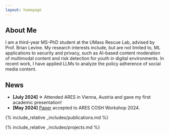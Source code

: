 ```yaml
---
layout: homepage
---
```


## About Me

I am a third-year MS-PhD student at the UMass Rescue Lab, advised by Prof. Brian Levine. My research interests include, but are not limited to, ML applications to security and privacy, such as AI-based content moderation of multimodal content and risk detection for youth in digital environments. In recent work, I have applied LLMs to analyze the policy adherence of social media content.

<!-- ## Research Interests

- **Computer Vision:** image recognition, image generation, video captioning
- **Machine Learning:** meta-learning, incremental learning, transfer learning -->

## News

- **[July 2024]** ✈ Attended ARES in Vienna, Austria and gave my first academic presentation!
- **[May 2024]** [Paper](https://dl.acm.org/doi/10.1145/3664476.3670907) accepted to ARES COSH Workshop 2024.

{% include_relative _includes/publications.md %}

{% include_relative _includes/projects.md %}

<!-- {% include_relative _includes/services.md %} -->
